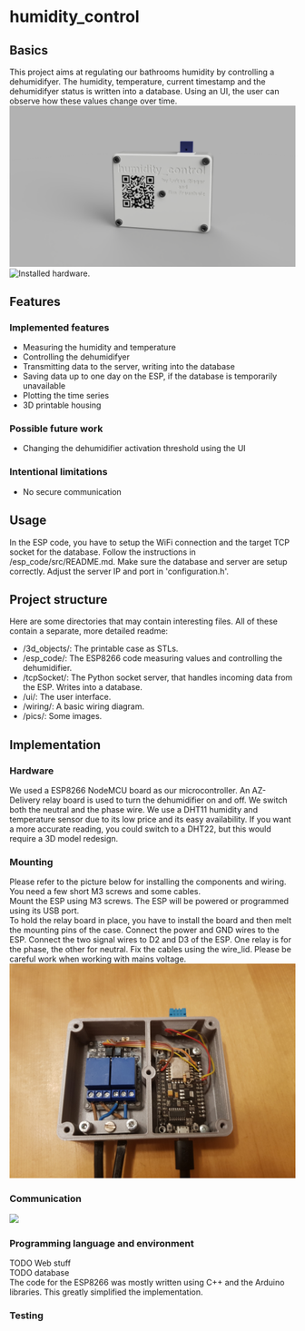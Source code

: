 # humidity_control

## Basics
This project aims at regulating our bathrooms humidity by controlling a dehumidifyer. 
The humidity, temperature, current timestamp and the dehumidifyer status is written into a database.
Using an UI, the user can observe how these values change over time.
![Rendering of the physical hardware](./pics/case_rendering.PNG "Hardware rendering.")
![Installed hardware.](./pics/ttttt.jpg "Installed hardware.")


## Features
### Implemented features
* Measuring the humidity and temperature
* Controlling the dehumidifyer
* Transmitting data to the server, writing into the database
* Saving data up to one day on the ESP, if the database is temporarily unavailable
* Plotting the time series
* 3D printable housing
### Possible future work
* Changing the dehumidifier activation threshold using the UI
### Intentional limitations
* No secure communication


## Usage
In the ESP code, you have to setup the WiFi connection and the target TCP socket for the database. Follow the instructions in /esp_code/src/README.md.
Make sure the database and server are setup correctly. Adjust the server IP and port in 'configuration.h'.


## Project structure
Here are some directories that may contain interesting files. All of these contain a separate, more detailed readme:
* /3d_objects/: The printable case as STLs.
* /esp_code/: The ESP8266 code measuring values and controlling the dehumidifier.
* /tcpSocket/: The Python socket server, that handles incoming data from the ESP. Writes into a database. 
* /ui/: The user interface.
* /wiring/: A basic wiring diagram.
* /pics/: Some images.


## Implementation
### Hardware
We used a ESP8266 NodeMCU board as our microcontroller. An AZ-Delivery relay board is used to turn the dehumidifier on and off. We switch both the neutral and the phase wire. We use a DHT11 humidity and temperature sensor due to its low price and its easy availability. If you want a more accurate reading, you could switch to a DHT22, but this would require a 3D model redesign.  

### Mounting
Please refer to the picture below for installing the components and wiring. You need a few short M3 screws and some cables.  
Mount the ESP using M3 screws. The ESP will be powered or programmed using its USB port.  
To hold the relay board in place, you have to install the board and then melt the mounting pins of the case. Connect the power and GND wires to the ESP. Connect the two signal wires to D2 and D3 of the ESP. One relay is for the phase, the other for neutral. Fix the cables using the wire_lid. Please be careful work when working with mains voltage.  
![Installed hardware.](./pics/hum_control_open.jpg "Installed hardware.")

### Communication

[![](https://mermaid.ink/img/pako:eNqVU71uwjAQfhXLk1GTF_DA0NKqSF0gHbNc4wMiYhvs8xAh3r12cAqlULUerHPu-7kviQ-8sQq55B73AU2DsxbWDnRtWFyvQbeqpb6s0Hjryun04eqRZA5BnWqRyrEvJsXQeke9QwcUHIrJ5K7sIzRbNEoyH3eN4CNezYBAUKvRE-hdwTaZVzA6qyabDvosnXWSZGJ_gEfJWuPRUTrPDVnho1iH6ZhJI7KMtPI8SWga9H4Vuq5n80EC1d0A7MaLiWNVFIf0Txswa1Tij_mXZ-Zl_P_mHPB_jHkr5YuzhrLJF3yNg4H4bY5q8bYI6HpxbXzpu0-IJfrQ0U-xcvSWbGWdBopDLb4TTpTTPi5ecI0R3qr4Rx9Sr-a0QY01l7FU4LY1r80x4sJOAeFz_AzWcbmCzmPBIZCtetNwSS7gCMpXIqOOn-3oF8s)](https://mermaid.live/edit#pako:eNqVU71uwjAQfhXLk1GTF_DA0NKqSF0gHbNc4wMiYhvs8xAh3r12cAqlULUerHPu-7kviQ-8sQq55B73AU2DsxbWDnRtWFyvQbeqpb6s0Hjryun04eqRZA5BnWqRyrEvJsXQeke9QwcUHIrJ5K7sIzRbNEoyH3eN4CNezYBAUKvRE-hdwTaZVzA6qyabDvosnXWSZGJ_gEfJWuPRUTrPDVnho1iH6ZhJI7KMtPI8SWga9H4Vuq5n80EC1d0A7MaLiWNVFIf0Txswa1Tij_mXZ-Zl_P_mHPB_jHkr5YuzhrLJF3yNg4H4bY5q8bYI6HpxbXzpu0-IJfrQ0U-xcvSWbGWdBopDLb4TTpTTPi5ecI0R3qr4Rx9Sr-a0QY01l7FU4LY1r80x4sJOAeFz_AzWcbmCzmPBIZCtetNwSS7gCMpXIqOOn-3oF8s)

### Programming language and environment
TODO Web stuff  
TODO database  
The code for the ESP8266 was mostly written using C++ and the Arduino libraries. This greatly simplified the implementation.  

### Testing

